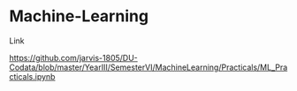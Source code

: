 ﻿# Machine-Learning
Link

https://github.com/jarvis-1805/DU-Codata/blob/master/YearIII/SemesterVI/MachineLearning/Practicals/ML_Practicals.ipynb
